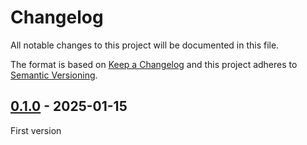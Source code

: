 # Changelog
All notable changes to this project will be documented in this file.

The format is based on [Keep a Changelog](https://keepachangelog.com/)
and this project adheres to [Semantic Versioning](https://semver.org/).

## [0.1.0] - 2025-01-15
First version

[0.1.0]: https://github.com/lumeland/lume-cms-adapter/releases/tag/v0.1.0
